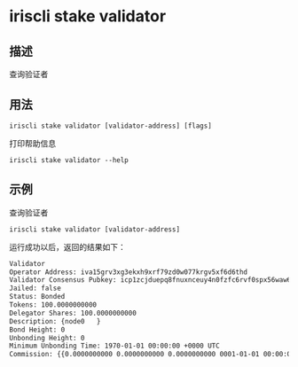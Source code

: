# iriscli stake validator

## 描述

查询验证者

## 用法

```
iriscli stake validator [validator-address] [flags]
```
打印帮助信息
```
iriscli stake validator --help
```

## 示例

查询验证者
```
iriscli stake validator [validator-address]
```

运行成功以后，返回的结果如下：

```txt
Validator
Operator Address: iva15grv3xg3ekxh9xrf79zd0w077krgv5xf6d6thd
Validator Consensus Pubkey: icp1zcjduepq8fnuxnceuy4n0fzfc6rvf0spx56waw67lqkrhxwsxgnf8zgk0nus2r55he
Jailed: false
Status: Bonded
Tokens: 100.0000000000
Delegator Shares: 100.0000000000
Description: {node0   }
Bond Height: 0
Unbonding Height: 0
Minimum Unbonding Time: 1970-01-01 00:00:00 +0000 UTC
Commission: {{0.0000000000 0.0000000000 0.0000000000 0001-01-01 00:00:00 +0000 UTC}}
```
